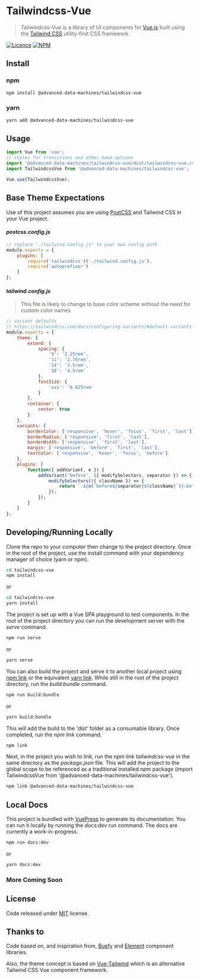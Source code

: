 # Tailwindcss-Vue

> Tailwindcss-Vue is a library of UI components for [Vue.js](https://vuejs.org/) built using the [Tailwind CSS](https://tailwindcss.com/) utility-first CSS framework.

[![Licence](https://img.shields.io/github/license/advanced-data-machines/tailwindcss-vue)](https://github.com/advanced-data-machines/tailwindcss-vue/blob/master/LICENSE)
[![NPM](https://img.shields.io/npm/v/@advanced-data-machines/tailwindcss-vue)](https://www.npmjs.com/package/@advanced-data-machines/tailwindcss-vue)

## Install

### npm
``` sh
npm install @advanced-data-machines/tailwindcss-vue
```

### yarn
``` sh
yarn add @advanced-data-machines/tailwindcss-vue
```

## Usage

``` js
import Vue from 'vue';
// styles for transitions and other base options
import '@advanced-data-machines/tailwindcss-vue/dist/tailwindcss-vue.css';
import TailwindcssVue from '@advanced-data-machines/tailwindcss-vue';

Vue.use(TailwindcssVue);
```

## Base Theme Expectations

Use of this project assumes you are using [PostCSS](https://postcss.org/) and Tailwind CSS in your Vue project.

#### *postcss.config.js*

``` js
// replace './tailwind.config.js' to your own config path
module.exports = {
	plugins: [
		require('tailwindcss')('./tailwind.config.js'),
		require('autoprefixer')
	]
};
```

#### *tailwind.config.js*

> This file is likely to change to base color scheme without the need for custom color names

``` js
// variant defaults
// https://tailwindcss.com/docs/configuring-variants/#default-variants-reference
module.exports = {
	theme: {
		extend: {
			spacing: {
				'9': '2.25rem',
				'11': '2.75rem',
				'14': '3.5rem',
				'18': '4.5rem'
			},
			fontSize: {
				'xxs': '0.625rem'
			}
		},
		container: {
			center: true
		}
	},
	variants: {
		borderColor: ['responsive', 'hover', 'focus', 'first', 'last'],
		borderRadius: ['responsive', 'first', 'last'],
		borderWidth: ['responsive', 'first', 'last'],
		margin: ['responsive', 'before', 'first', 'last'],
		textColor: ['responsive', 'hover', 'focus', 'before']
	},
	plugins: [
		function({ addVariant, e }) {
			addVariant('before', ({ modifySelectors, separator }) => {
				modifySelectors(({ className }) => {
					return `.${e(`before${separator}${className}`)}:before`;
				});
			});
		}
	]
};
```

## Developing/Running Locally 

Clone the repo to your computer then change to the project directory. Once in the root of the project, use the install command with your dependency manager of choice (yarn or npm).

``` sh
cd tailwindcss-vue
npm install
```
or

``` sh
cd tailwindcss-vue
yarn install
```

The project is set up with a Vue SPA playground to test components. In the root of the project directory you can run the development server with the *serve* command.

``` sh
npm run serve
```
or 

``` sh
yarn serve
```

You can also build the project and serve it to another local project using [npm link](https://docs.npmjs.com/cli/link) or the equivalent [yarn link](https://yarnpkg.com/lang/en/docs/cli/link/). While still in the root of the project directory, run the *build:bundle* command. 

``` sh 
npm run build:bundle
```
or

``` sh
yarn build:bundle
```

This will add the build to the *'dist'* folder as a consumable library. Once completed, run the *npm link* command.

``` sh 
npm link
```

Next, in the project you wish to link, run the *npm link tailwindcss-vue* in the same directory as the *package.json* file. This will add the project to the global scope to be referenced as a traditional installed npm package (import TailwindcssVue from '@advanced-data-machines/tailwindcss-vue').

``` sh 
npm link @advanced-data-machines/tailwindcss-vue
```

## Local Docs

This project is bundled with [VuePress](https://vuepress.vuejs.org/) to generate its documentation. You can run it locally by running the *docs:dev* run command. The docs are currently a work-in-progress.


``` sh 
npm run docs:dev
``` 
or

``` sh
yarn docs:dev
```
### More Coming Soon

## License

Code released under [MIT](https://github.com/advanced-data-machines/tailwindcss-vue/blob/master/LICENSE) license.

## Thanks to

Code based on, and inspiration from, [Buefy](https://buefy.org/) and [Element](https://element.eleme.io) component libraries.

Also, the theme concept is based on [Vue-Tailwind](https://vue-tailwind.com/) which is an alternative Tailwind CSS Vue component framework. 
